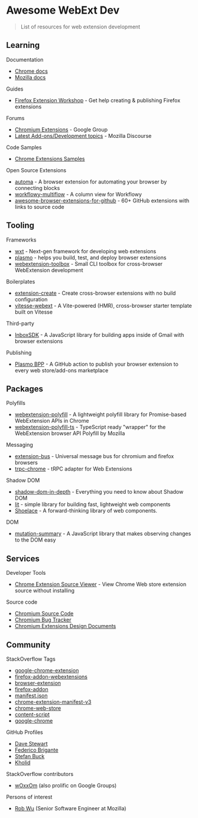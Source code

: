 # Awesome WebExt Dev

> List of resources for web extension development

## Learning

Documentation

- [Chrome docs](https://developer.chrome.com/docs/extensions)
- [Mozilla docs](https://developer.mozilla.org/en-US/docs/Mozilla/Add-ons/WebExtensions)

Guides

- [Firefox Extension Workshop](https://extensionworkshop.com) - Get help creating & publishing Firefox extensions

Forums

- [Chromium Extensions](https://groups.google.com/a/chromium.org/g/chromium-extensions) - Google Group
- [Latest Add-ons/Development topics](https://discourse.mozilla.org/c/add-ons/development/108) - Mozilla Discourse

Code Samples

- [Chrome Extensions Samples](https://github.com/GoogleChrome/chrome-extensions-samples/tree/main)

Open Source Extensions

- [automa](https://github.com/AutomaApp/automa) - A browser extension for automating your browser by connecting blocks
- [workflowy-multiflow](https://github.com/davestewart/workflowy-multiflow) - A column view for Workflowy
- [awesome-browser-extensions-for-github](https://github.com/stefanbuck/awesome-browser-extensions-for-github) - 60+ GitHub extensions with links to source code

## Tooling

Frameworks

- [wxt](https://github.com/wxt-dev/wxt) - Next-gen framework for developing web extensions
- [plasmo](https://github.com/PlasmoHQ/plasmo) - helps you build, test, and deploy browser extensions
- [webextension-toolbox](https://github.com/webextension-toolbox/webextension-toolbox) - Small CLI toolbox for cross-browser WebExtension development

Boilerplates

- [extension-create](https://github.com/cezaraugusto/extension-create) - Create cross-browser extensions with no build configuration
- [vitesse-webext](https://github.com/antfu/vitesse-webext) - A Vite-powered (HMR), cross-browser starter template built on Vitesse

Third-party

- [InboxSDK](https://github.com/InboxSDK/InboxSDK) - A JavaScript library for building apps inside of Gmail with browser extensions

Publishing

- [Plasmo BPP](https://github.com/PlasmoHQ/bpp) - A GitHub action to publish your browser extension to every web store/add-ons marketplace

## Packages

Polyfills

- [webextension-polyfill](https://github.com/mozilla/webextension-polyfill) - A lightweight polyfill library for Promise-based WebExtension APIs in Chrome
- [webextension-polyfill-ts](https://github.com/Lusito/webextension-polyfill-ts) - TypeScript ready "wrapper" for the WebExtension browser API Polyfill by Mozilla

Messaging

- [extension-bus](https://github.com/davestewart/extension-bus) - Universal message bus for chromium and firefox browsers
- [trpc-chrome](https://github.com/jlalmes/trpc-chrome) - tRPC adapter for Web Extensions

Shadow DOM

- [shadow-dom-in-depth](https://github.com/praveenpuglia/shadow-dom-in-depth) - Everything you need to know about Shadow DOM
- [lit](https://github.com/lit/lit) - simple library for building fast, lightweight web components
- [Shoelace](https://shoelace.style/) - A forward-thinking library of web components.

DOM

- [mutation-summary](https://github.com/rafaelw/mutation-summary) - A JavaScript library that makes observing changes to the DOM easy

## Services

Developer Tools

- [Chrome Extension Source Viewer](https://chromewebstore.google.com/detail/chrome-extension-source-v/jifpbeccnghkjeaalbbjmodiffmgedin) - View Chrome Web store extension source without installing

Source code

- [Chromium Source Code](https://www.chromium.org/Home/)
- [Chromium Bug Tracker](https://issues.chromium.org/issues?q=status:open)
- [Chromium Extensions Design Documents](https://www.chromium.org/developers/design-documents/extensions/)

## Community

StackOverflow Tags

- [google-chrome-extension](https://stackoverflow.com/questions/tagged/google-chrome-extension)
- [firefox-addon-webextensions](https://stackoverflow.com/questions/tagged/firefox-addon-webextensions)
- [browser-extension](https://stackoverflow.com/questions/tagged/browser-extension)
- [firefox-addon](https://stackoverflow.com/questions/tagged/firefox-addon)
- [manifest.json](https://stackoverflow.com/questions/tagged/manifest.json)
- [chrome-extension-manifest-v3](https://stackoverflow.com/questions/tagged/chrome-extension-manifest-v3)
- [chrome-web-store](https://stackoverflow.com/questions/tagged/chrome-web-store)
- [content-script](https://stackoverflow.com/questions/tagged/content-script)
- [google-chrome](https://stackoverflow.com/questions/tagged/google-chrome)

GitHub Profiles

- [Dave Stewart](https://github.com/davestewart/)
- [Federico Brigante](https://github.com/fregante)
- [Stefan Buck](https://github.com/stefanbuck)
- [Kholid](https://github.com/Kholid060)

StackOverflow contributors

- [wOxxOm](https://stackoverflow.com/users/3959875/woxxom) (also prolific on Google Groups)

Persons of interest

- [Rob Wu](https://robwu.nl/) (Senior Software Engineer at Mozilla)
